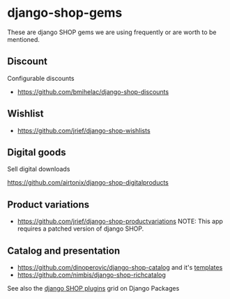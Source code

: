 # django-shop-gems

These are django SHOP gems we are using frequently or are worth to be mentioned. 

## Discount

Configurable discounts 
* https://github.com/bmihelac/django-shop-discounts

## Wishlist

* https://github.com/jrief/django-shop-wishlists
 
## Digital goods

Sell digital downloads

https://github.com/airtonix/django-shop-digitalproducts


## Product variations

* https://github.com/jrief/django-shop-productvariations NOTE: This app requires a patched version of django SHOP.

## Catalog and presentation

* https://github.com/dinoperovic/django-shop-catalog and it's [templates]( https://github.com/dinoperovic/django-shop-catalog-templates)
* https://github.com/nimbis/django-shop-richcatalog




See also the [django SHOP plugins](https://www.djangopackages.com/grids/g/django-shop-plugins/) grid on Django Packages
 
